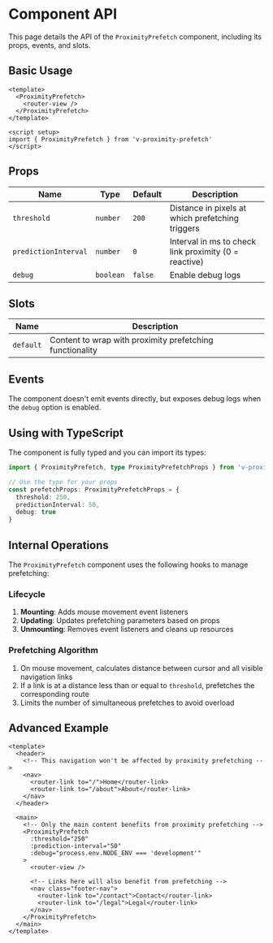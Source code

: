 # Component API

This page details the API of the `ProximityPrefetch` component, including its props, events, and slots.

## Basic Usage

```vue
<template>
  <ProximityPrefetch>
    <router-view />
  </ProximityPrefetch>
</template>

<script setup>
import { ProximityPrefetch } from 'v-proximity-prefetch'
</script>
```

## Props

| Name | Type | Default | Description |
|-----|------|--------|-------------|
| `threshold` | `number` | `200` | Distance in pixels at which prefetching triggers |
| `predictionInterval` | `number` | `0` | Interval in ms to check link proximity (0 = reactive) |
| `debug` | `boolean` | `false` | Enable debug logs |

## Slots

| Name | Description |
|-----|-------------|
| `default` | Content to wrap with proximity prefetching functionality |

## Events

The component doesn't emit events directly, but exposes debug logs when the `debug` option is enabled.

## Using with TypeScript

The component is fully typed and you can import its types:

```ts
import { ProximityPrefetch, type ProximityPrefetchProps } from 'v-proximity-prefetch'

// Use the type for your props
const prefetchProps: ProximityPrefetchProps = {
  threshold: 250,
  predictionInterval: 50,
  debug: true
}
```

## Internal Operations

The `ProximityPrefetch` component uses the following hooks to manage prefetching:

### Lifecycle

1. **Mounting**: Adds mouse movement event listeners
2. **Updating**: Updates prefetching parameters based on props
3. **Unmounting**: Removes event listeners and cleans up resources

### Prefetching Algorithm

1. On mouse movement, calculates distance between cursor and all visible navigation links
2. If a link is at a distance less than or equal to `threshold`, prefetches the corresponding route
3. Limits the number of simultaneous prefetches to avoid overload

## Advanced Example

```vue
<template>
  <header>
    <!-- This navigation won't be affected by proximity prefetching -->
    <nav>
      <router-link to="/">Home</router-link>
      <router-link to="/about">About</router-link>
    </nav>
  </header>

  <main>
    <!-- Only the main content benefits from proximity prefetching -->
    <ProximityPrefetch 
      :threshold="250" 
      :prediction-interval="50"
      :debug="process.env.NODE_ENV === 'development'"
    >
      <router-view />
      
      <!-- Links here will also benefit from prefetching -->
      <nav class="footer-nav">
        <router-link to="/contact">Contact</router-link>
        <router-link to="/legal">Legal</router-link>
      </nav>
    </ProximityPrefetch>
  </main>
</template>
```